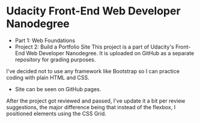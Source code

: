 # Udacity Front-End Web Developer Nanodegree

* Part 1: Web Foundations
* Project 2: Build a Portfolio Site
This project is a part of Udacity's Front-End Web Developer Nanodegree. It is uploaded on GitHub as a separate repository for grading purposes.

I've decided not to use any framework like Bootstrap so I can practice coding with plain HTML and CSS.

* Site can be seen on GitHub pages.

After the project got reviewed and passed, I've update it a bit per review suggestions, the major difference being that instead of the flexbox, I positioned elements using the CSS Grid.


